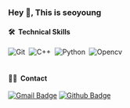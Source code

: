 ### Hey 👋, This is seoyoung

#### 🛠 &nbsp;Technical Skills
![Git](https://img.shields.io/badge/-Git-05122A?style=flat&logo=git)&nbsp;
![C++](https://img.shields.io/badge/-C++-05122A?logo=c%2B%2B&style=flat)&nbsp;
![Python](https://img.shields.io/badge/-Python-05122A?logo=Python&style=flat)&nbsp;
![Opencv](https://img.shields.io/badge/-Opencv-05122A?logo=Opencv&style=flat)&nbsp;
<br>
<br>

#### 🤝🏻 &nbsp;Contact
[![Gmail Badge](https://img.shields.io/badge/-bestseo02@gmail.com-c14438?style=flat&logo=Gmail&logoColor=white&link=mailto:bestseo02@gmail.com)](mailto:bestseo02@gmail.com) [![Github Badge](https://img.shields.io/badge/-kimseoyoung-grey?style=flat&logo=github&logoColor=white&link=https://github.com/kimseoyoung/)](https://www.github.com/kimseoyoung/) 

<!--
**kim-seoyoung/kim-seoyoung** is a ✨ _special_ ✨ repository because its `README.md` (this file) appears on your GitHub profile.

Here are some ideas to get you started:

- 🔭 I’m currently working on ...
- 🌱 I’m currently learning ...
- 👯 I’m looking to collaborate on ...
- 🤔 I’m looking for help with ...
- 💬 Ask me about ...
- 📫 How to reach me: ...
- 😄 Pronouns: ...
- ⚡ Fun fact: ...
-->

